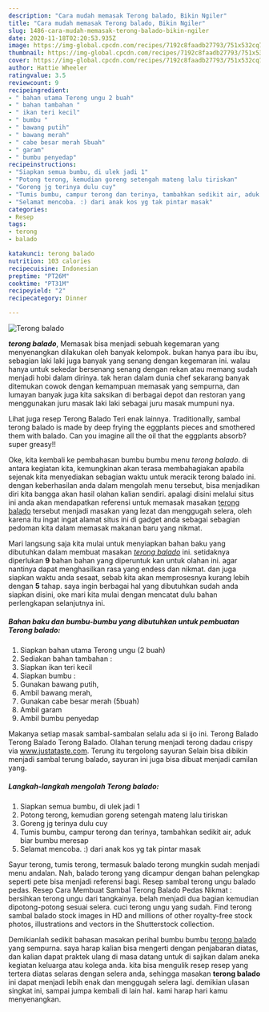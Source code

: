 ```yaml
---
description: "Cara mudah memasak Terong balado, Bikin Ngiler"
title: "Cara mudah memasak Terong balado, Bikin Ngiler"
slug: 1486-cara-mudah-memasak-terong-balado-bikin-ngiler
date: 2020-11-18T02:20:53.935Z
image: https://img-global.cpcdn.com/recipes/7192c8faadb27793/751x532cq70/terong-balado-foto-resep-utama.jpg
thumbnail: https://img-global.cpcdn.com/recipes/7192c8faadb27793/751x532cq70/terong-balado-foto-resep-utama.jpg
cover: https://img-global.cpcdn.com/recipes/7192c8faadb27793/751x532cq70/terong-balado-foto-resep-utama.jpg
author: Hattie Wheeler
ratingvalue: 3.5
reviewcount: 9
recipeingredient:
- " bahan utama Terong ungu 2 buah"
- " bahan tambahan "
- " ikan teri kecil"
- " bumbu "
- " bawang putih"
- " bawang merah"
- " cabe besar merah 5buah"
- " garam"
- " bumbu penyedap"
recipeinstructions:
- "Siapkan semua bumbu, di ulek jadi 1"
- "Potong terong, kemudian goreng setengah mateng lalu tiriskan"
- "Goreng jg terinya dulu cuy"
- "Tumis bumbu, campur terong dan terinya, tambahkan sedikit air, aduk biar bumbu meresap"
- "Selamat mencoba. :) dari anak kos yg tak pintar masak"
categories:
- Resep
tags:
- terong
- balado

katakunci: terong balado 
nutrition: 103 calories
recipecuisine: Indonesian
preptime: "PT26M"
cooktime: "PT31M"
recipeyield: "2"
recipecategory: Dinner

---
```



![Terong balado](https://img-global.cpcdn.com/recipes/7192c8faadb27793/751x532cq70/terong-balado-foto-resep-utama.jpg)

<b><i>terong balado</i></b>, Memasak bisa menjadi sebuah kegemaran yang menyenangkan dilakukan oleh banyak kelompok. bukan hanya para ibu ibu, sebagian laki laki juga banyak yang senang dengan kegemaran ini. walau hanya untuk sekedar bersenang senang dengan rekan atau memang sudah menjadi hobi dalam dirinya. tak heran dalam dunia chef sekarang banyak ditemukan cowok dengan kemampuan memasak yang sempurna, dan lumayan banyak juga kita saksikan di berbagai depot dan restoran yang menggunakan juru masak laki laki sebagai juru masak mumpuni nya.

Lihat juga resep Terong Balado Teri enak lainnya. Traditionally, sambal terong balado is made by deep frying the eggplants pieces and smothered them with balado. Can you imagine all the oil that the eggplants absorb? super greasy!!

Oke, kita kembali ke pembahasan bumbu bumbu menu <i>terong balado</i>. di antara kegiatan kita, kemungkinan akan terasa membahagiakan apabila sejenak kita menyediakan sebagian waktu untuk meracik terong balado ini. dengan keberhasilan anda dalam mengolah menu tersebut, bisa menjadikan diri kita bangga akan hasil olahan kalian sendiri. apalagi disini melalui situs ini anda akan mendapatkan referensi untuk memasak masakan <u>terong balado</u> tersebut menjadi masakan yang lezat dan menggugah selera, oleh karena itu ingat ingat alamat situs ini di gadget anda sebagai sebagian pedoman kita dalam memasak makanan baru yang nikmat.


Mari langsung saja kita mulai untuk menyiapkan bahan baku yang dibutuhkan dalam membuat masakan <u><i>terong balado</i></u> ini. setidaknya diperlukan <b>9</b> bahan bahan yang diperuntuk kan untuk olahan ini. agar nantinya dapat menghasilkan rasa yang endess dan nikmat. dan juga siapkan waktu anda sesaat, sebab kita akan memprosesnya kurang lebih dengan <b>5</b> tahap. saya ingin berbagai hal yang dibutuhkan sudah anda siapkan disini, oke mari kita mulai dengan mencatat dulu bahan perlengkapan selanjutnya ini.

<!--inarticleads1-->

##### Bahan baku dan bumbu-bumbu yang dibutuhkan untuk pembuatan Terong balado:

1. Siapkan  bahan utama Terong ungu (2 buah)
1. Sediakan  bahan tambahan :
1. Siapkan  ikan teri kecil
1. Siapkan  bumbu :
1. Gunakan  bawang putih,
1. Ambil  bawang merah,
1. Gunakan  cabe besar merah (5buah)
1. Ambil  garam
1. Ambil  bumbu penyedap


Makanya setiap masak sambal-sambalan selalu ada si ijo ini. Terong Balado Terong Balado Terong Balado. Olahan terung menjadi terong dadau crispy via www.justataste.com. Terung itu tergolong sayuran Selain bisa dibikin menjadi sambal terung balado, sayuran ini juga bisa dibuat menjadi camilan yang. 

<!--inarticleads2-->

##### Langkah-langkah mengolah Terong balado:

1. Siapkan semua bumbu, di ulek jadi 1
1. Potong terong, kemudian goreng setengah mateng lalu tiriskan
1. Goreng jg terinya dulu cuy
1. Tumis bumbu, campur terong dan terinya, tambahkan sedikit air, aduk biar bumbu meresap
1. Selamat mencoba. :) dari anak kos yg tak pintar masak


Sayur terong, tumis terong, termasuk balado terong mungkin sudah menjadi menu andalan. Nah, balado terong yang dicampur dengan bahan pelengkap seperti pete bisa menjadi referensi bagi. Resep sambal terong ungu balado pedas. Resep Cara Membuat Sambal Terong Balado Pedas Nikmat : bersihkan terong ungu dari tangkainya. belah menjadi dua bagian kemudian dipotong-potong sesuai selera. cuci terong ungu yang sudah. Find terong sambal balado stock images in HD and millions of other royalty-free stock photos, illustrations and vectors in the Shutterstock collection. 

Demikianlah sedikit bahasan masakan perihal bumbu bumbu <u>terong balado</u> yang sempurna. saya harap kalian bisa mengerti dengan penjabaran diatas, dan kalian dapat praktek ulang di masa datang untuk di sajikan dalam aneka kegiatan keluarga atau kolega anda. kita bisa mengulik resep resep yang tertera diatas selaras dengan selera anda, sehingga masakan <b>terong balado</b> ini dapat menjadi lebih enak dan menggugah selera lagi. demikian ulasan singkat ini, sampai jumpa kembali di lain hal. kami harap hari kamu menyenangkan.

